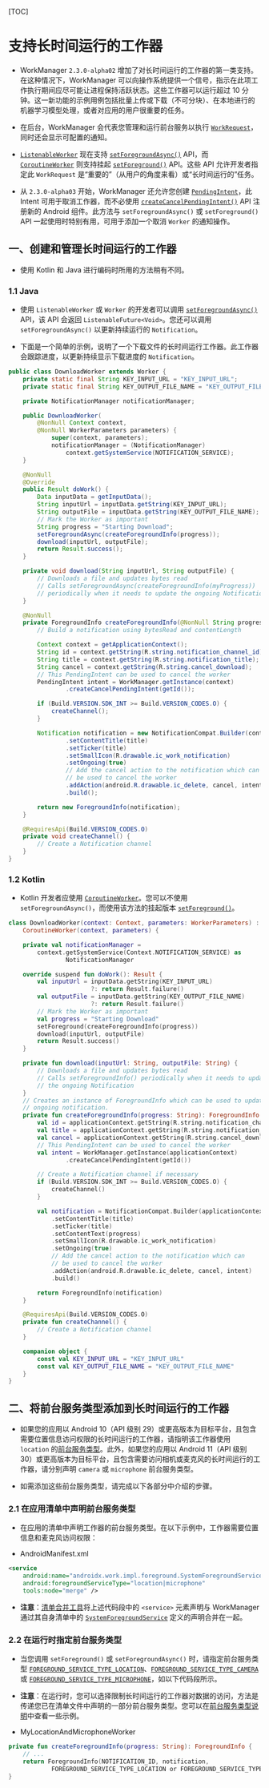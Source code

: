 [TOC]

# 支持长时间运行的工作器

* WorkManager `2.3.0-alpha02` 增加了对长时间运行的工作器的第一类支持。在这种情况下，WorkManager 可以向操作系统提供一个信号，指示在此项工作执行期间应尽可能让进程保持活跃状态。这些工作器可以运行超过 10 分钟。这一新功能的示例用例包括批量上传或下载（不可分块）、在本地进行的机器学习模型处理，或者对应用的用户很重要的任务。

* 在后台，WorkManager 会代表您管理和运行前台服务以执行 [`WorkRequest`](https://developer.android.google.cn/reference/androidx/work/WorkRequest)，同时还会显示可配置的通知。

* [`ListenableWorker`](https://developer.android.google.cn/reference/androidx/work/ListenableWorker) 现在支持 [`setForegroundAsync()`](https://developer.android.google.cn/reference/androidx/work/ListenableWorker#setProgressAsync(androidx.work.Data)) API，而 [`CoroutineWorker`](https://developer.android.google.cn/reference/kotlin/androidx/work/CoroutineWorker) 则支持挂起 [`setForeground()`](https://developer.android.google.cn/reference/kotlin/androidx/work/CoroutineWorker#setforeground) API。这些 API 允许开发者指定此 `WorkRequest` 是“重要的”（从用户的角度来看）或“长时间运行的”任务。

* 从 `2.3.0-alpha03` 开始，WorkManager 还允许您创建 [`PendingIntent`](https://developer.android.google.cn/reference/android/app/PendingIntent)，此 Intent 可用于取消工作器，而不必使用 [`createCancelPendingIntent()`](https://developer.android.google.cn/reference/androidx/work/WorkManager#createCancelPendingIntent(java.util.UUID)) API 注册新的 Android 组件。此方法与 `setForegroundAsync()` 或 `setForeground()` API 一起使用时特别有用，可用于添加一个取消 `Worker` 的通知操作。

## 一、创建和管理长时间运行的工作器

* 使用 Kotlin 和 Java 进行编码时所用的方法稍有不同。

### 1.1 Java

* 使用 `ListenableWorker` 或 `Worker` 的开发者可以调用 [`setForegroundAsync()`](https://developer.android.google.cn/reference/androidx/work/ListenableWorker#setForegroundAsync(androidx.work.ForegroundInfo)) API，该 API 会返回 `ListenableFuture<Void>`。您还可以调用 `setForegroundAsync()` 以更新持续运行的 `Notification`。

* 下面是一个简单的示例，说明了一个下载文件的长时间运行工作器。此工作器会跟踪进度，以更新持续显示下载进度的 `Notification`。

```Java
public class DownloadWorker extends Worker {
    private static final String KEY_INPUT_URL = "KEY_INPUT_URL";
    private static final String KEY_OUTPUT_FILE_NAME = "KEY_OUTPUT_FILE_NAME";

    private NotificationManager notificationManager;

    public DownloadWorker(
        @NonNull Context context,
        @NonNull WorkerParameters parameters) {
            super(context, parameters);
            notificationManager = (NotificationManager)
                context.getSystemService(NOTIFICATION_SERVICE);
    }

    @NonNull
    @Override
    public Result doWork() {
        Data inputData = getInputData();
        String inputUrl = inputData.getString(KEY_INPUT_URL);
        String outputFile = inputData.getString(KEY_OUTPUT_FILE_NAME);
        // Mark the Worker as important
        String progress = "Starting Download";
        setForegroundAsync(createForegroundInfo(progress));
        download(inputUrl, outputFile);
        return Result.success();
    }

    private void download(String inputUrl, String outputFile) {
        // Downloads a file and updates bytes read
        // Calls setForegroundAsync(createForegroundInfo(myProgress))
        // periodically when it needs to update the ongoing Notification.
    }

    @NonNull
    private ForegroundInfo createForegroundInfo(@NonNull String progress) {
        // Build a notification using bytesRead and contentLength

        Context context = getApplicationContext();
        String id = context.getString(R.string.notification_channel_id);
        String title = context.getString(R.string.notification_title);
        String cancel = context.getString(R.string.cancel_download);
        // This PendingIntent can be used to cancel the worker
        PendingIntent intent = WorkManager.getInstance(context)
                .createCancelPendingIntent(getId());

        if (Build.VERSION.SDK_INT >= Build.VERSION_CODES.O) {
            createChannel();
        }

        Notification notification = new NotificationCompat.Builder(context, id)
                .setContentTitle(title)
                .setTicker(title)
                .setSmallIcon(R.drawable.ic_work_notification)
                .setOngoing(true)
                // Add the cancel action to the notification which can
                // be used to cancel the worker
                .addAction(android.R.drawable.ic_delete, cancel, intent)
                .build();

        return new ForegroundInfo(notification);
    }

    @RequiresApi(Build.VERSION_CODES.O)
    private void createChannel() {
        // Create a Notification channel
    }
}
```

### 1.2 Kotlin

* Kotlin 开发者应使用 [`CoroutineWorker`](https://developer.android.google.cn/reference/kotlin/androidx/work/CoroutineWorker)。您可以不使用 `setForegroundAsync()`，而使用该方法的挂起版本 [`setForeground()`](https://developer.android.google.cn/reference/kotlin/androidx/work/CoroutineWorker#setforeground)。

```kotlin
class DownloadWorker(context: Context, parameters: WorkerParameters) :
    CoroutineWorker(context, parameters) {

    private val notificationManager =
        context.getSystemService(Context.NOTIFICATION_SERVICE) as
                NotificationManager

    override suspend fun doWork(): Result {
        val inputUrl = inputData.getString(KEY_INPUT_URL)
                       ?: return Result.failure()
        val outputFile = inputData.getString(KEY_OUTPUT_FILE_NAME)
                       ?: return Result.failure()
        // Mark the Worker as important
        val progress = "Starting Download"
        setForeground(createForegroundInfo(progress))
        download(inputUrl, outputFile)
        return Result.success()
    }

    private fun download(inputUrl: String, outputFile: String) {
        // Downloads a file and updates bytes read
        // Calls setForegroundInfo() periodically when it needs to update
        // the ongoing Notification
    }
    // Creates an instance of ForegroundInfo which can be used to update the
    // ongoing notification.
    private fun createForegroundInfo(progress: String): ForegroundInfo {
        val id = applicationContext.getString(R.string.notification_channel_id)
        val title = applicationContext.getString(R.string.notification_title)
        val cancel = applicationContext.getString(R.string.cancel_download)
        // This PendingIntent can be used to cancel the worker
        val intent = WorkManager.getInstance(applicationContext)
                .createCancelPendingIntent(getId())

        // Create a Notification channel if necessary
        if (Build.VERSION.SDK_INT >= Build.VERSION_CODES.O) {
            createChannel()
        }

        val notification = NotificationCompat.Builder(applicationContext, id)
            .setContentTitle(title)
            .setTicker(title)
            .setContentText(progress)
            .setSmallIcon(R.drawable.ic_work_notification)
            .setOngoing(true)
            // Add the cancel action to the notification which can
            // be used to cancel the worker
            .addAction(android.R.drawable.ic_delete, cancel, intent)
            .build()

        return ForegroundInfo(notification)
    }

    @RequiresApi(Build.VERSION_CODES.O)
    private fun createChannel() {
        // Create a Notification channel
    }

    companion object {
        const val KEY_INPUT_URL = "KEY_INPUT_URL"
        const val KEY_OUTPUT_FILE_NAME = "KEY_OUTPUT_FILE_NAME"
    }
}
```

## 二、将前台服务类型添加到长时间运行的工作器

* 如果您的应用以 Android 10（API 级别 29）或更高版本为目标平台，且包含需要位置信息访问权限的长时间运行的工作器，请指明该工作器使用 `location` 的[前台服务类型](https://developer.android.google.cn/guide/components/foreground-services#types)。此外，如果您的应用以 Android 11（API 级别 30）或更高版本为目标平台，且包含需要访问相机或麦克风的长时间运行的工作器，请分别声明 `camera` 或 `microphone` 前台服务类型。

* 如需添加这些前台服务类型，请完成以下各部分中介绍的步骤。

### 2.1 在应用清单中声明前台服务类型

* 在应用的清单中声明工作器的前台服务类型。在以下示例中，工作器需要位置信息和麦克风访问权限：

* AndroidManifest.xml

```xml
<service
    android:name="androidx.work.impl.foreground.SystemForegroundService"
    android:foregroundServiceType="location|microphone"
    tools:node="merge" />
```

* **注意**：[清单合并工具](https://developer.android.google.cn/studio/build/manifest-merge)将上述代码段中的 `<service>` 元素声明与 WorkManager 通过其自身清单中的 [`SystemForegroundService`](https://android.googlesource.com/platform/frameworks/support/+/refs/heads/androidx-main/work/workmanager/src/main/java/androidx/work/impl/foreground/SystemForegroundService.java) 定义的声明合并在一起。

### 2.2 在运行时指定前台服务类型

* 当您调用 `setForeground()` 或 `setForegroundAsync()` 时，请指定前台服务类型 [`FOREGROUND_SERVICE_TYPE_LOCATION`](https://developer.android.google.cn/reference/android/content/pm/ServiceInfo#FOREGROUND_SERVICE_TYPE_LOCATION)、[`FOREGROUND_SERVICE_TYPE_CAMERA`](https://developer.android.google.cn/reference/android/content/pm/ServiceInfo#FOREGROUND_SERVICE_TYPE_CAMERA) 或 [`FOREGROUND_SERVICE_TYPE_MICROPHONE`](https://developer.android.google.cn/reference/android/content/pm/ServiceInfo#FOREGROUND_SERVICE_TYPE_MICROPHONE)，如以下代码段所示。

* **注意**：在运行时，您可以选择限制长时间运行的工作器对数据的访问，方法是传递您已在清单文件中声明的一部分前台服务类型。您可以在[前台服务类型说明](https://developer.android.google.cn/guide/components/foreground-services#types)中查看一些示例。

* MyLocationAndMicrophoneWorker

```kotlin
private fun createForegroundInfo(progress: String): ForegroundInfo {
    // ...
    return ForegroundInfo(NOTIFICATION_ID, notification,
            FOREGROUND_SERVICE_TYPE_LOCATION or FOREGROUND_SERVICE_TYPE_MICROPHONE)
}
```